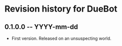 # Revision history for DueBot

## 0.1.0.0 -- YYYY-mm-dd

* First version. Released on an unsuspecting world.
